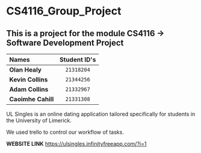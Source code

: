 # CS4116_Group_Project

## This is a project for the module CS4116 -> Software Development Project
| Names               |  Student ID's  | 
|:--------------------|:--------------:|
| **Olan Healy**      | `21318204`     | 
| **Kevin Collins**   | `21344256`     |   
| **Adam Collins**    | `21332967`     |  
| **Caoimhe Cahill**  | `21331308`     |

UL Singles is an online dating application tailored specifically for students in the University of Limerick.

We used trello to control our workflow of tasks. 

**WEBSITE LINK** https://ulsingles.infinityfreeapp.com/?i=1
